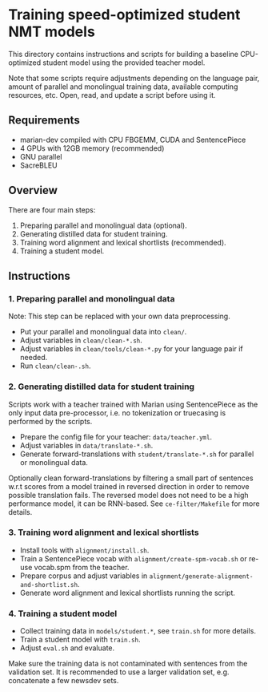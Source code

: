 # Training speed-optimized student NMT models

This directory contains instructions and scripts for building a baseline
CPU-optimized student model using the provided teacher model.

Note that some scripts require adjustments depending on the language pair,
amount of parallel and monolingual training data, available computing
resources, etc.  Open, read, and update a script before using it.


## Requirements

* marian-dev compiled with CPU FBGEMM, CUDA and SentencePiece
* 4 GPUs with 12GB memory (recommended)
* GNU parallel
* SacreBLEU


## Overview

There are four main steps:

1. Preparing parallel and monolingual data (optional).
2. Generating distilled data for student training.
3. Training word alignment and lexical shortlists (recommended).
4. Training a student model.


## Instructions

### 1. Preparing parallel and monolingual data

Note: This step can be replaced with your own data preprocessing.

- Put your parallel and monolingual data into `clean/`.
- Adjust variables in `clean/clean-*.sh`.
- Adjust variables in `clean/tools/clean-*.py` for your language pair if needed.
- Run `clean/clean-.sh`.

### 2. Generating distilled data for student training

Scripts work with a teacher trained with Marian using SentencePiece as the only
input data pre-processor, i.e. no tokenization or truecasing is performed by
the scripts.

- Prepare the config file for your teacher: `data/teacher.yml`.
- Adjust variables in `data/translate-*.sh`.
- Generate forward-translations with `student/translate-*.sh` for parallel or
  monolingual data.

Optionally clean forward-translations by filtering a small part of sentences
w.r.t scores from a model trained in reversed direction in order to remove
possible translation fails. The reversed model does not need to be a high
performance model, it can be RNN-based.  See `ce-filter/Makefile` for more
details.

### 3. Training word alignment and lexical shortlists

- Install tools with `alignment/install.sh`.
- Train a SentencePiece vocab with `alignment/create-spm-vocab.sh` or re-use
  vocab.spm from the teacher.
- Prepare corpus and adjust variables in `alignment/generate-alignment-and-shortlist.sh`.
- Generate word alignment and lexical shortlists running the script.

### 4. Training a student model

- Collect training data in `models/student.*`, see `train.sh` for more details.
- Train a student model with `train.sh`.
- Adjust `eval.sh` and evaluate.

Make sure the training data is not contaminated with sentences from the
validation set.  It is recommended to use a larger validation set, e.g.
concatenate a few newsdev sets.

